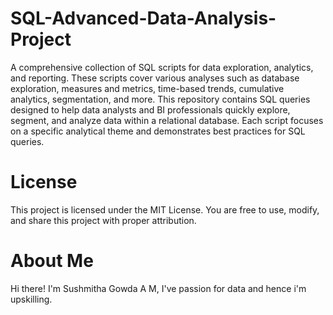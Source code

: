 # SQL-Advanced-Data-Analysis-Project
A comprehensive collection of SQL scripts for data exploration, analytics, and reporting. These scripts cover various analyses such as database exploration, measures and metrics, time-based trends, cumulative analytics, segmentation, and more. This repository contains SQL queries designed to help data analysts and BI professionals quickly explore, segment, and analyze data within a relational database. Each script focuses on a specific analytical theme and demonstrates best practices for SQL queries.

# License

This project is licensed under the MIT License. You are free to use, modify, and share this project with proper attribution.

# About Me

Hi there! I'm Sushmitha Gowda A M, I've passion for data and hence i'm upskilling.
